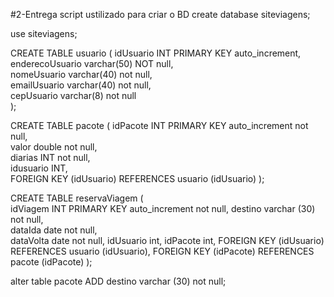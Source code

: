 #2-Entrega
script ustilizado para criar o BD
create database siteviagens;

use siteviagens;

CREATE TABLE usuario (
 idUsuario INT PRIMARY KEY auto_increment,  
 enderecoUsuario varchar(50) NOT null,  
 nomeUsuario varchar(40) not null,  
 emailUsuario varchar(40) not null,  
 cepUsuario varchar(8) not null  
);

CREATE TABLE pacote ( 
 idPacote INT PRIMARY KEY auto_increment not null,  
 valor double not null,  
 diarias INT not null,  
 idusuario INT,  
 FOREIGN KEY (idUsuario) REFERENCES usuario (idUsuario)
 ); 

CREATE TABLE reservaViagem 
(  
 idViagem INT PRIMARY KEY auto_increment not null,
 destino varchar (30) not null,  
 dataIda date not null,  
 dataVolta date not null,
 idUsuario int,
 idPacote int,
 FOREIGN KEY (idUsuario) REFERENCES usuario (idUsuario),
 FOREIGN KEY (idPacote) REFERENCES pacote (idPacote)
); 



alter table pacote 
 ADD destino varchar (30) not null;

